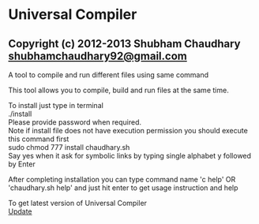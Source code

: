 Universal Compiler
========================================================================
Copyright (c) 2012-2013 Shubham Chaudhary <shubhamchaudhary92@gmail.com>
------------------------------------------------------------------------
A tool to compile and run different files using same command  
  
This tool allows you to compile, build and run files at the same time.  
  
To install just type in terminal  
      ./install  
Please provide password when required.  
Note if install file does not have execution permission you should execute this command first  
      sudo chmod 777 install chaudhary.sh  
Say yes when it ask for symbolic links by typing single alphabet y followed by Enter  

After completing installation you can type command name 'c help' OR 'chaudhary.sh help' and just hit enter to get usage instruction and help
  
To get latest version of Universal Compiler   
  [Update](https://github.com/ishubhamch/universal/archive/master.zip)  

